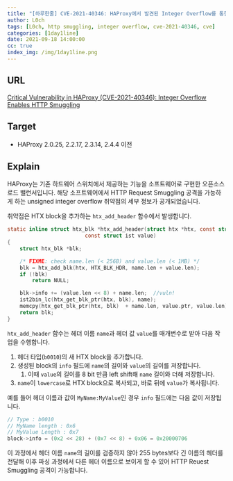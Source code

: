 ```yaml
---
title: "[하루한줄] CVE-2021-40346: HAProxy에서 발견된 Integer Overflow를 통한 HTTP Smuggling"
author: L0ch
tags: [L0ch, http smuggling, integer overflow, cve-2021-40346, cve]
categories: [1day1line]
date: 2021-09-18 14:00:00
cc: true
index_img: /img/1day1line.png
---
```


## URL

[Critical Vulnerability in HAProxy (CVE-2021-40346): Integer Overflow Enables HTTP Smuggling](https://jfrog.com/blog/critical-vulnerability-in-haproxy-cve-2021-40346-integer-overflow-enables-http-smuggling/)

## Target

- HAProxy 2.0.25, 2.2.17, 2.3.14, 2.4.4 이전

## Explain

HAProxy는 기존 하드웨어 스위치에서 제공하는 기능을 소프트웨어로 구현한 오픈소스 로드 밸런서입니다. 해당 소프트웨어에서 HTTP Request Smuggling 공격을 가능하게 하는 unsigned integer overflow 취약점의 세부 정보가 공개되었습니다.

취약점은 HTX block을 추가하는 `htx_add_header` 함수에서 발생합니다.

```c
static inline struct htx_blk *htx_add_header(struct htx *htx, const struct ist name,
					     const struct ist value)
{
	struct htx_blk *blk;

	/* FIXME: check name.len (< 256B) and value.len (< 1MB) */
	blk = htx_add_blk(htx, HTX_BLK_HDR, name.len + value.len);
	if (!blk)
		return NULL;

	blk->info += (value.len << 8) + name.len;  //vuln!
	ist2bin_lc(htx_get_blk_ptr(htx, blk), name);
	memcpy(htx_get_blk_ptr(htx, blk)  + name.len, value.ptr, value.len);
	return blk;
}
```

`htx_add_header` 함수는 헤더 이름 `name`과 헤더 값 `value`를 매개변수로 받아 다음 작업을 수행합니다. 

1. 헤더 타입(`b0010`)의 새 HTX block을 추가합니다. 
2. 생성된 block의 `info` 필드에 `name`의 길이와 `value`의 길이를 저장합니다.
    1. 이때 `value`의 길이를 8 bit 만큼 left shift해 `name` 길이와 더해 저장합니다.
3. `name`이 `lowercase`로 HTX block으로 복사되고, 바로 뒤에 `value`가 복사됩니다.

예를 들어 헤더 이름과 값이 `MyName:MyValue`인 경우 `info` 필드에는 다음 값이 저장됩니다.

```c
// Type : b0010
// MyName length : 0x6
// MyValue Length : 0x7 
block->info = (0x2 << 28) + (0x7 << 8) + 0x06 = 0x20000706
```

이 과정에서 헤더 이름 `name`의 길이를 검증하지 않아 255 bytes보다 긴 이름의 헤더를 전달해 이후 파싱 과정에서 다른 헤더 이름으로 보이게 할 수 있어 HTTP Reuest Smuggling 공격이 가능합니다.

